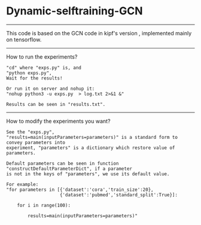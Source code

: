 # Dynamic-selftraining-GCN


*******************************************************************
This code is based on the GCN code in kipf's version , implemented mainly on tensorflow.
*******************************************************************
How to run the experiments?
    
    "cd" where "exps.py" is, and
    "python exps.py", 
    Wait for the results!
    
    Or run it on server and nohup it:
    "nohup python3 -u exps.py  > log.txt 2>&1 &"
    
    Results can be seen in "results.txt".

*******************************************************************
How to modify the experiments you want?

    See the "exps.py", 
    "results=main(inputParameters=parameters)" is a standard form to convey parameters into 
    experiment, "parameters" is a dictionary which restore value of parameters.
    
    Default parameters can be seen in function "constructDefaultParameterDict", if a parameter 
    is not in the keys of "parameters", we use its default value.
    
    For example:
    "for parameters in [{'dataset':'cora','train_size':20},
                        {'dataset':'pubmed','standard_split':True}]:
        
        for i in range(100):
            
            results=main(inputParameters=parameters)"
